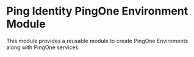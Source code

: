 # Ping Identity PingOne Environment Module

This module provides a reusable module to create PingOne Enviroments along with PingOne services:
